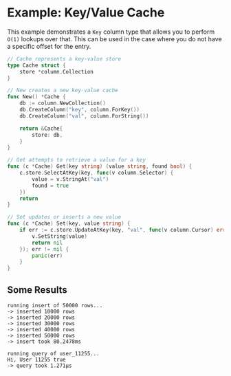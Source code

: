 # Example: Key/Value Cache

This example demonstrates a `Key` column type that allows you to perform `O(1)` lookups over that. This can be used in the case where you do not have a specific offset for the entry.

```go
// Cache represents a key-value store
type Cache struct {
	store *column.Collection
}

// New creates a new key-value cache
func New() *Cache {
	db := column.NewCollection()
	db.CreateColumn("key", column.ForKey())
	db.CreateColumn("val", column.ForString())

	return &Cache{
		store: db,
	}
}

// Get attempts to retrieve a value for a key
func (c *Cache) Get(key string) (value string, found bool) {
	c.store.SelectAtKey(key, func(v column.Selector) {
		value = v.StringAt("val")
		found = true
	})
	return
}

// Set updates or inserts a new value
func (c *Cache) Set(key, value string) {
	if err := c.store.UpdateAtKey(key, "val", func(v column.Cursor) error {
		v.SetString(value)
		return nil
	}); err != nil {
		panic(err)
	}
}
```

## Some Results

```
running insert of 50000 rows...
-> inserted 10000 rows
-> inserted 20000 rows
-> inserted 30000 rows
-> inserted 40000 rows
-> inserted 50000 rows
-> insert took 80.2478ms

running query of user_11255...
Hi, User 11255 true
-> query took 1.271µs
```
